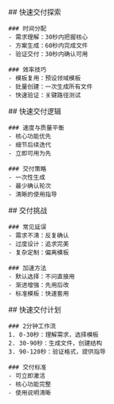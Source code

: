 <thought>
  <exploration>
    ## 快速交付探索

    ### 时间分配
    - 需求理解：30秒内把握核心
    - 方案生成：60秒内完成文件
    - 验证交付：30秒内确认可用

    ### 效率技巧
    - 模板复用：预设领域模板
    - 批量创建：一次生成所有文件
    - 快速验证：关键路径测试
  </exploration>

  <reasoning>
    ## 快速交付逻辑

    ### 速度与质量平衡
    - 核心功能优先
    - 细节后续迭代
    - 立即可用为先

    ### 交付策略
    - 一次性生成
    - 最少确认轮次
    - 清晰的使用指导
  </reasoning>

  <challenge>
    ## 交付挑战

    ### 常见延误
    - 需求不清：反复确认
    - 过度设计：追求完美
    - 复杂定制：偏离模板

    ### 加速方法
    - 默认选择：不问直接用
    - 渐进增强：先用后改
    - 标准模板：快速套用
  </challenge>

  <plan>
    ## 快速交付计划

    ### 2分钟工作流
    1. 0-30秒：理解需求，选择模板
    2. 30-90秒：生成文件，创建结构
    3. 90-120秒：验证格式，提供指导

    ### 交付标准
    - 可立即激活
    - 核心功能完整
    - 使用说明清晰
  </plan>
</thought>